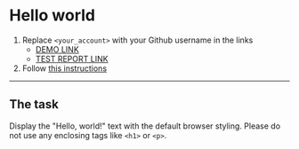 # Hello world
1. Replace `<your_account>` with your Github username in the links
    - [DEMO LINK](https://ded-git.github.io/layout_hello-world/) <br>
    - [TEST REPORT LINK](https://ded-git.github.io/layout_hello-world/report/html_report/)
2. Follow [this instructions](https://mate-academy.github.io/layout_task-guideline/)
___

## The task
Display the "Hello, world!" text with the default browser styling. Please do not
use any enclosing tags like `<h1>` or `<p>`.
